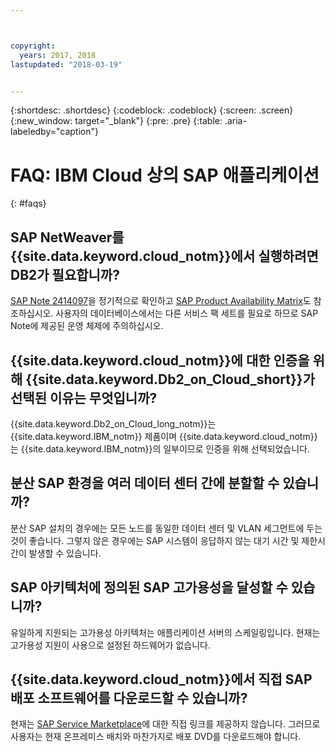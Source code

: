 ```yaml
---



copyright:
  years: 2017, 2018
lastupdated: "2018-03-19"


---
```


{:shortdesc: .shortdesc}
{:codeblock: .codeblock}
{:screen: .screen}
{:new_window: target="_blank"}
{:pre: .pre}
{:table: .aria-labeledby="caption"}

# FAQ: IBM Cloud 상의 SAP 애플리케이션
{: #faqs}

## SAP NetWeaver를 {{site.data.keyword.cloud_notm}}에서 실행하려면 DB2가 필요합니까?

[SAP Note 2414097](https://launchpad.support.sap.com/#/notes/2414097)을 정기적으로 확인하고 [SAP Product Availability Matrix](https://apps.support.sap.com/sap/support/pam)도 참조하십시오. 사용자의 데이터베이스에서는 다른 서비스 팩 세트를 필요로 하므로 SAP Note에 제공된 운영 체제에 주의하십시오. 

## {{site.data.keyword.cloud_notm}}에 대한 인증을 위해 {{site.data.keyword.Db2_on_Cloud_short}}가 선택된 이유는 무엇입니까?

{{site.data.keyword.Db2_on_Cloud_long_notm}}는 {{site.data.keyword.IBM_notm}} 제품이며 {{site.data.keyword.cloud_notm}}는 {{site.data.keyword.IBM_notm}}의 일부이므로 인증을 위해 선택되었습니다. 

## 분산 SAP 환경을 여러 데이터 센터 간에 분할할 수 있습니까?

분산 SAP 설치의 경우에는 모든 노드를 동일한 데이터 센터 및 VLAN 세그먼트에 두는 것이 좋습니다. 그렇지 않은 경우에는 SAP 시스템이 응답하지 않는 대기 시간 및 제한시간이 발생할 수 있습니다. 

## SAP 아키텍처에 정의된 SAP 고가용성을 달성할 수 있습니까?

유일하게 지원되는 고가용성 아키텍처는 애플리케이션 서버의 스케일링입니다. 현재는 고가용성 지원이 사용으로 설정된 하드웨어가 없습니다. 

## {{site.data.keyword.cloud_notm}}에서 직접 SAP 배포 소프트웨어를 다운로드할 수 있습니까?

현재는 [SAP Service Marketplace](https://websmp201.sap-ag.de/)에 대한 직접 링크를 제공하지 않습니다. 그러므로 사용자는 현재 온프레미스 배치와 마찬가지로 배포 DVD를 다운로드해야 합니다. 
